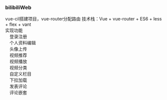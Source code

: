 ### bilibiliWeb
vue-cil搭建项目，vue-router分配路由
技术栈：Vue + vue-router + ES6 + less + flex + vant<br/>
实现功能</br>
&ensp;&ensp;登录注册<br/>
&ensp;&ensp;个人资料编辑<br/>
&ensp;&ensp;头像上传<br/>
&ensp;&ensp;视频推荐<br/>
&ensp;&ensp;视频播放<br/>
&ensp;&ensp;视频分类<br/>
&ensp;&ensp;自定义栏目<br/>
&ensp;&ensp;下拉加载<br/>
&ensp;&ensp;发表评论<br/>
&ensp;&ensp;评论嵌套<br/>

